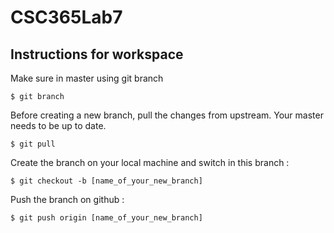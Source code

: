 # CSC365Lab7

## Instructions for workspace


Make sure in master using git branch
```
$ git branch
```

Before creating a new branch, pull the changes from upstream. Your master needs to be up to date.
```
$ git pull
```

Create the branch on your local machine and switch in this branch :
```
$ git checkout -b [name_of_your_new_branch]
```

Push the branch on github :
```
$ git push origin [name_of_your_new_branch]
```

